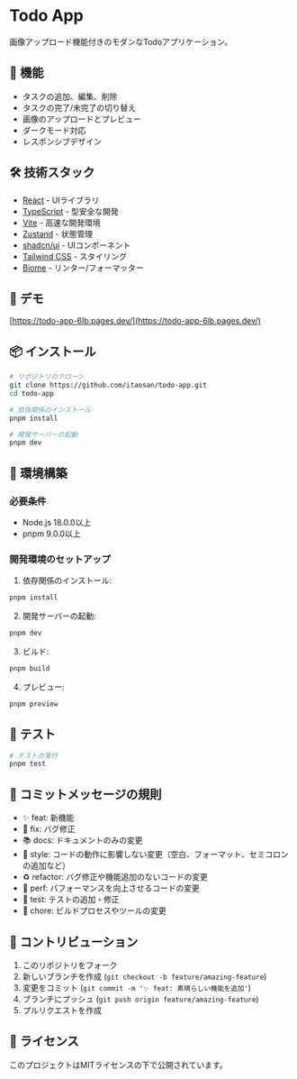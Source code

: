 # Todo App

画像アップロード機能付きのモダンなTodoアプリケーション。

## 🌟 機能

- タスクの追加、編集、削除
- タスクの完了/未完了の切り替え
- 画像のアップロードとプレビュー
- ダークモード対応
- レスポンシブデザイン

## 🛠️ 技術スタック

- [React](https://react.dev/) - UIライブラリ
- [TypeScript](https://www.typescriptlang.org/) - 型安全な開発
- [Vite](https://vitejs.dev/) - 高速な開発環境
- [Zustand](https://zustand-demo.pmnd.rs/) - 状態管理
- [shadcn/ui](https://ui.shadcn.com/) - UIコンポーネント
- [Tailwind CSS](https://tailwindcss.com/) - スタイリング
- [Biome](https://biomejs.dev/) - リンター/フォーマッター

## 🚀 デモ

[https://todo-app-6lb.pages.dev/](https://todo-app-6lb.pages.dev/)

## 📦 インストール

```bash
# リポジトリのクローン
git clone https://github.com/itaosan/todo-app.git
cd todo-app

# 依存関係のインストール
pnpm install

# 開発サーバーの起動
pnpm dev
```

## 🔧 環境構築

### 必要条件

- Node.js 18.0.0以上
- pnpm 9.0.0以上

### 開発環境のセットアップ

1. 依存関係のインストール:
```bash
pnpm install
```

2. 開発サーバーの起動:
```bash
pnpm dev
```

3. ビルド:
```bash
pnpm build
```

4. プレビュー:
```bash
pnpm preview
```

## 🧪 テスト

```bash
# テストの実行
pnpm test
```

## 📝 コミットメッセージの規則

- ✨ feat: 新機能
- 🐛 fix: バグ修正
- 📚 docs: ドキュメントのみの変更
- 💎 style: コードの動作に影響しない変更（空白、フォーマット、セミコロンの追加など）
- ♻️ refactor: バグ修正や機能追加のないコードの変更
- 🚀 perf: パフォーマンスを向上させるコードの変更
- 🧪 test: テストの追加・修正
- 🔧 chore: ビルドプロセスやツールの変更

## 🤝 コントリビューション

1. このリポジトリをフォーク
2. 新しいブランチを作成 (`git checkout -b feature/amazing-feature`)
3. 変更をコミット (`git commit -m '✨ feat: 素晴らしい機能を追加'`)
4. ブランチにプッシュ (`git push origin feature/amazing-feature`)
5. プルリクエストを作成

## 📄 ライセンス

このプロジェクトはMITライセンスの下で公開されています。
